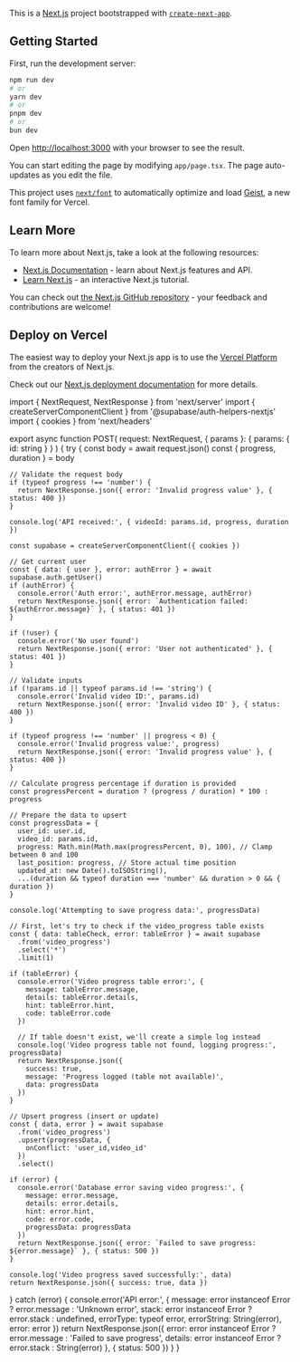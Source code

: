This is a [Next.js](https://nextjs.org) project bootstrapped with [`create-next-app`](https://nextjs.org/docs/app/api-reference/cli/create-next-app).

## Getting Started

First, run the development server:

```bash
npm run dev
# or
yarn dev
# or
pnpm dev
# or
bun dev
```

Open [http://localhost:3000](http://localhost:3000) with your browser to see the result.

You can start editing the page by modifying `app/page.tsx`. The page auto-updates as you edit the file.

This project uses [`next/font`](https://nextjs.org/docs/app/building-your-application/optimizing/fonts) to automatically optimize and load [Geist](https://vercel.com/font), a new font family for Vercel.

## Learn More

To learn more about Next.js, take a look at the following resources:

- [Next.js Documentation](https://nextjs.org/docs) - learn about Next.js features and API.
- [Learn Next.js](https://nextjs.org/learn) - an interactive Next.js tutorial.

You can check out [the Next.js GitHub repository](https://github.com/vercel/next.js) - your feedback and contributions are welcome!

## Deploy on Vercel

The easiest way to deploy your Next.js app is to use the [Vercel Platform](https://vercel.com/new?utm_medium=default-template&filter=next.js&utm_source=create-next-app&utm_campaign=create-next-app-readme) from the creators of Next.js.

Check out our [Next.js deployment documentation](https://nextjs.org/docs/app/building-your-application/deploying) for more details.


import { NextRequest, NextResponse } from 'next/server'
import { createServerComponentClient } from '@supabase/auth-helpers-nextjs'
import { cookies } from 'next/headers'

export async function POST(
  request: NextRequest,
  { params }: { params: { id: string } }
) {
  try {
    const body = await request.json()
    const { progress, duration } = body
    
    // Validate the request body
    if (typeof progress !== 'number') {
      return NextResponse.json({ error: 'Invalid progress value' }, { status: 400 })
    }

    console.log('API received:', { videoId: params.id, progress, duration })

    const supabase = createServerComponentClient({ cookies })
    
    // Get current user
    const { data: { user }, error: authError } = await supabase.auth.getUser()
    if (authError) {
      console.error('Auth error:', authError.message, authError)
      return NextResponse.json({ error: `Authentication failed: ${authError.message}` }, { status: 401 })
    }
    
    if (!user) {
      console.error('No user found')
      return NextResponse.json({ error: 'User not authenticated' }, { status: 401 })
    }

    // Validate inputs
    if (!params.id || typeof params.id !== 'string') {
      console.error('Invalid video ID:', params.id)
      return NextResponse.json({ error: 'Invalid video ID' }, { status: 400 })
    }

    if (typeof progress !== 'number' || progress < 0) {
      console.error('Invalid progress value:', progress)
      return NextResponse.json({ error: 'Invalid progress value' }, { status: 400 })
    }

    // Calculate progress percentage if duration is provided
    const progressPercent = duration ? (progress / duration) * 100 : progress

    // Prepare the data to upsert
    const progressData = {
      user_id: user.id,
      video_id: params.id,
      progress: Math.min(Math.max(progressPercent, 0), 100), // Clamp between 0 and 100
      last_position: progress, // Store actual time position
      updated_at: new Date().toISOString(),
      ...(duration && typeof duration === 'number' && duration > 0 && { duration })
    }

    console.log('Attempting to save progress data:', progressData)

    // First, let's try to check if the video_progress table exists
    const { data: tableCheck, error: tableError } = await supabase
      .from('video_progress')
      .select('*')
      .limit(1)

    if (tableError) {
      console.error('Video progress table error:', {
        message: tableError.message,
        details: tableError.details,
        hint: tableError.hint,
        code: tableError.code
      })
      
      // If table doesn't exist, we'll create a simple log instead
      console.log('Video progress table not found, logging progress:', progressData)
      return NextResponse.json({ 
        success: true, 
        message: 'Progress logged (table not available)',
        data: progressData 
      })
    }

    // Upsert progress (insert or update)
    const { data, error } = await supabase
      .from('video_progress')
      .upsert(progressData, {
        onConflict: 'user_id,video_id'
      })
      .select()

    if (error) {
      console.error('Database error saving video progress:', {
        message: error.message,
        details: error.details,
        hint: error.hint,
        code: error.code,
        progressData: progressData
      })
      return NextResponse.json({ error: `Failed to save progress: ${error.message}` }, { status: 500 })
    }

    console.log('Video progress saved successfully:', data)
    return NextResponse.json({ success: true, data })

  } catch (error) {
    console.error('API error:', {
      message: error instanceof Error ? error.message : 'Unknown error',
      stack: error instanceof Error ? error.stack : undefined,
      errorType: typeof error,
      errorString: String(error),
      error: error
    })
    return NextResponse.json({ 
      error: error instanceof Error ? error.message : 'Failed to save progress',
      details: error instanceof Error ? error.stack : String(error)
    }, { status: 500 })
  }
}
